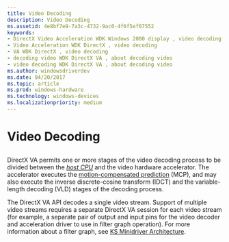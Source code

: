 ```yaml
---
title: Video Decoding
description: Video Decoding
ms.assetid: 4e8bf7e9-7a3c-4732-9ac0-4f6f5ef07552
keywords:
- DirectX Video Acceleration WDK Windows 2000 display , video decoding
- Video Acceleration WDK DirectX , video decoding
- VA WDK DirectX , video decoding
- decoding video WDK DirectX VA , about decoding video
- video decoding WDK DirectX VA , about decoding video
ms.author: windowsdriverdev
ms.date: 04/20/2017
ms.topic: article
ms.prod: windows-hardware
ms.technology: windows-devices
ms.localizationpriority: medium
---
```


# Video Decoding


## <span id="ddk_video_decoding_gg"></span><span id="DDK_VIDEO_DECODING_GG"></span>


DirectX VA permits one or more stages of the video decoding process to be divided between the [*host CPU*](https://msdn.microsoft.com/library/windows/hardware/ff556288#wdkgloss-host-cpu) and the video hardware accelerator. The accelerator executes the [motion-compensated prediction](motion-compensated-prediction.md) (MCP), and may also execute the inverse discrete-cosine transform (IDCT) and the variable-length decoding (VLD) stages of the decoding process.

The DirectX VA API decodes a single video stream. Support of multiple video streams requires a separate DirectX VA session for each video stream (for example, a separate pair of output and input pins for the video decoder and acceleration driver to use in filter graph operation). For more information about a filter graph, see [KS Minidriver Architecture](https://msdn.microsoft.com/library/windows/hardware/ff567656).

 

 





